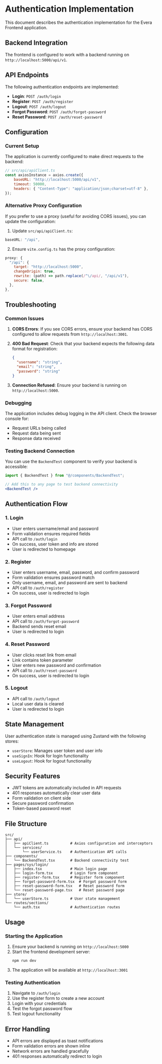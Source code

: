 # Authentication Implementation

This document describes the authentication implementation for the Evera Frontend application.

## Backend Integration

The frontend is configured to work with a backend running on `http://localhost:5000/api/v1`.

## API Endpoints

The following authentication endpoints are implemented:

- **Login**: `POST /auth/login`
- **Register**: `POST /auth/register`
- **Logout**: `POST /auth/logout`
- **Forgot Password**: `POST /auth/forgot-password`
- **Reset Password**: `POST /auth/reset-password`

## Configuration

### Current Setup

The application is currently configured to make direct requests to the backend:

```javascript
// src/api/apiClient.ts
const axiosInstance = axios.create({
	baseURL: "http://localhost:5000/api/v1",
	timeout: 50000,
	headers: { "Content-Type": "application/json;charset=utf-8" },
});
```

### Alternative Proxy Configuration

If you prefer to use a proxy (useful for avoiding CORS issues), you can update the configuration:

1. Update `src/api/apiClient.ts`:
```javascript
baseURL: "/api",
```

2. Ensure `vite.config.ts` has the proxy configuration:
```javascript
proxy: {
  "/api": {
    target: "http://localhost:5000",
    changeOrigin: true,
    rewrite: (path) => path.replace(/^\/api/, "/api/v1"),
    secure: false,
  },
},
```

## Troubleshooting

### Common Issues

1. **CORS Errors**: If you see CORS errors, ensure your backend has CORS configured to allow requests from `http://localhost:3001`.

2. **400 Bad Request**: Check that your backend expects the following data format for registration:
   ```json
   {
     "username": "string",
     "email": "string", 
     "password": "string"
   }
   ```

3. **Connection Refused**: Ensure your backend is running on `http://localhost:5000`.

### Debugging

The application includes debug logging in the API client. Check the browser console for:
- Request URLs being called
- Request data being sent
- Response data received

### Testing Backend Connection

You can use the `BackendTest` component to verify your backend is accessible:

```jsx
import { BackendTest } from "@/components/BackendTest";

// Add this to any page to test backend connectivity
<BackendTest />
```

## Authentication Flow

### 1. Login
- User enters username/email and password
- Form validation ensures required fields
- API call to `/auth/login`
- On success, user token and info are stored
- User is redirected to homepage

### 2. Register
- User enters username, email, password, and confirm password
- Form validation ensures password match
- Only username, email, and password are sent to backend
- API call to `/auth/register`
- On success, user is redirected to login

### 3. Forgot Password
- User enters email address
- API call to `/auth/forgot-password`
- Backend sends reset email
- User is redirected to login

### 4. Reset Password
- User clicks reset link from email
- Link contains token parameter
- User enters new password and confirmation
- API call to `/auth/reset-password`
- On success, user is redirected to login

### 5. Logout
- API call to `/auth/logout`
- Local user data is cleared
- User is redirected to login

## State Management

User authentication state is managed using Zustand with the following stores:

- `userStore`: Manages user token and user info
- `useSignIn`: Hook for login functionality
- `useLogout`: Hook for logout functionality

## Security Features

- JWT tokens are automatically included in API requests
- 401 responses automatically clear user data
- Form validation on client side
- Secure password confirmation
- Token-based password reset

## File Structure

```
src/
├── api/
│   ├── apiClient.ts          # Axios configuration and interceptors
│   └── services/
│       └── userService.ts    # Authentication API calls
├── components/
│   └── BackendTest.tsx       # Backend connectivity test
├── pages/sys/login/
│   ├── index.tsx             # Main login page
│   ├── login-form.tsx        # Login form component
│   ├── register-form.tsx     # Register form component
│   ├── forgot-password-form.tsx  # Forgot password form
│   ├── reset-password-form.tsx   # Reset password form
│   └── reset-password-page.tsx   # Reset password page
├── store/
│   └── userStore.ts          # User state management
└── routes/sections/
    └── auth.tsx              # Authentication routes
```

## Usage

### Starting the Application

1. Ensure your backend is running on `http://localhost:5000`
2. Start the frontend development server:
   ```bash
   npm run dev
   ```
3. The application will be available at `http://localhost:3001`

### Testing Authentication

1. Navigate to `/auth/login`
2. Use the register form to create a new account
3. Login with your credentials
4. Test the forgot password flow
5. Test logout functionality

## Error Handling

- API errors are displayed as toast notifications
- Form validation errors are shown inline
- Network errors are handled gracefully
- 401 responses automatically redirect to login 